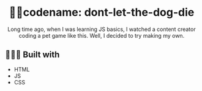 <h1 align="center"> 🐱‍👤codename: dont-let-the-dog-die</h1>

<p align="center">Long time ago, when I was learning JS basics, I watched a content creator coding a pet game like this. Well, I decided to try making my own.</p>

## 👨🏻‍💻 Built with
- HTML
- JS
- CSS
